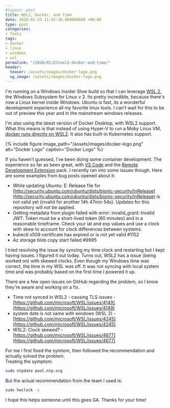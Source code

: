 ```yaml
---
#layout: post
title: WSL2, Docker, and Time
date: 2020-01-23 11:42:30.000000000 +00:00
type: post
categories:
- Tools
tags:
- docker
- linux
- windows
- wsl
permalink: "/2020/01/23/wsl2-docker-and-time/"
header:
  teaser: /assets/images/docker-logo.png
  og_image: /assets/images/docker-logo.png
---
```

I'm running on a Windows Insider Slow build so that I can leverage [WSL 2](https://docs.microsoft.com/en-us/windows/wsl/wsl2-index), the Windows Subsystem for Linux v 2. Its pretty incredible, because there's now a Linux kernel inside Windows. Ubuntu is fast, its a wonderful development experience all my favorite linux tools. I can't wait for this to be out of preview this year and in the mainstream windows releases.

I'm also using the latest version of Docker Desktop, with WSL2 support. What this means is that instead of using Hyper-V to run a Moby Linux VM, [docker runs directly on WSL2](https://docs.docker.com/docker-for-windows/wsl-tech-preview/). It also has built-in Kubernetes support.

{% include figure image_path="/assets/images/docker-logo.png" alt="Docker Logo" caption="Docker Logo" %}

If you haven't guessed, I've been doing some container development. The experience so far as been great, with [VS Code](https://code.visualstudio.com/) and the [Remote Development Extension](https://marketplace.visualstudio.com/items?itemName=ms-vscode-remote.vscode-remote-extensionpack) pack. I recently ran into some issues though. Here are some examples from bug posts opened about it:

- While updating Ubuntu: E: Release file for [http://security.ubuntu.com/ubuntu/dists/bionic-security/InRelease](http://security.ubuntu.com/ubuntu/dists/bionic-security/InRelease) is not valid yet (invalid for another 14h 47min 54s). Updates for this repository will not be applied.
- Getting metadata from plugin failed with error: invalid_grant: Invalid JWT: Token must be a short-lived token (60 minutes) and in a reasonable timeframe. Check your iat and exp values and use a clock with skew to account for clock differences between systems.
- kubectl x509 certificate has expired or is not yet valid #1152
- Az storage blob copy start failed #9995

I tried resolving the issue by syncing my time clock and restarting but I kept having issues. I figured it out today. Turns out, WSL2 has a issue (being worked on) with skewed clocks. Even though my Windows time was correct, the time in my WSL was off. It was not syncing with local system time and was probably based on the first time I powered it up.

There are a few open issues on GitHub regarding the problem, so I know they're aware and working on a fix.

- Time not synced in WSL2 - causing TLS issues - [https://github.com/microsoft/WSL/issues/4149](https://github.com/microsoft/WSL/issues/4149)
- system date is not same with windows (WSL 2) - [https://github.com/microsoft/WSL/issues/4245](https://github.com/microsoft/WSL/issues/4245)
- WSL2: Clock skewed? - [https://github.com/microsoft/WSL/issues/4677](https://github.com/microsoft/WSL/issues/4677)

For me i first fixed the symtom, then followed the recommendation and actually solved the problem.  
Treating the symptom:

```bash
sudo ntpdate pool.ntp.org
```

But the actual recommendation from the team I used is:

```bash
sudo hwclock -s
```

I hope this helps someone until this goes GA. Thanks for your time!
